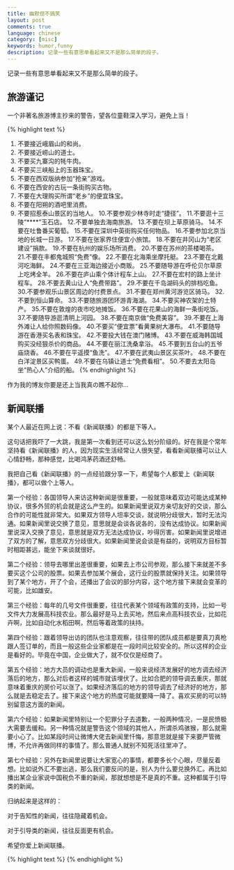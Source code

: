 ```yaml
---
title: 幽默但不搞笑
layout: post
comments: true
language: chinese
category: [misc]
keywords: humor,funny
description: 记录一些有意思单看起来又不是那么简单的段子。
---
```


记录一些有意思单看起来又不是那么简单的段子。

<!-- more -->

## 旅游谨记

一个非著名旅游博主抄来的警告，望各位童鞋深入学习，避免上当！

{% highlight text %}
 1. 不要接近峨眉山的和尚。
 2. 不要接近崂山的道士。
 3. 不要买九寨沟的牦牛肉。
 4. 不要买三峡船上的玉器珠宝。
 5. 不要在西双版纳参加“抢亲”游戏。
 6. 不要在西安的古玩一条街购买古物。
 7. 不要在大理购买所谓“老乡”的便宜珠宝。
 8. 不要在阳朔的酒吧里消费。
 9. 不要招惹泰山景区的当地人。
 10.不要参观少林寺时走“捷径”。
 11.不要逛十三陵“****”玉石店。
 12.不要单独去海南旅游。
 13.不要在坝上草原骑马。
 14.不要在吐鲁番买葡萄。
 15.不要在深圳中英街购买任何物品。
 16.不要参加北京当地的长城一日游。
 17.不要在张家界住便宜小旅馆。
 18.不要在井冈山为“老区建设”捐款。
 19.不要在杭州的娱乐场所消费。
 20.不要在苏州的茶楼喝茶。
 21.不要在丰都鬼城照“免费”像。
 22.不要在北海乘坐摩托艇。
 23.不要在北戴河吃海鲜。
 24.不要在三亚海边接近小商贩。
 25.不要随导游在呼伦贝尔草原上吃烤全羊。
 26.不要在庐山乘个体计程车上山。
 27.不要在宏村的路上坐计程车。
 28.不要去黄山让人“免费带路”。
 29.不要在千岛湖码头的排档吃鱼。
 30.不要参观乐山景区周边的付费景点。
 31.不要在郑州黄河游览区骑马。
 32.不要到恒山算命。
 33.不要随旅游团环游青海湖。
 34.不要买神农架的土特产。
 35.不要在敦煌的夜市吃地摊饭。
 36.不要在花果山的海鲜一条街吃饭。
 37.不要随导游逛清明上河园。
 38.不要在南京做“免费美容”。
 39.不要在上海外滩让人给你照数码像。
 40.不要买“便宜票”看黄果树大瀑布。
 41.不要随导游在香港买名表和珠宝。
 42.不要投大钱在澳门赌博。
 43.不要在威海韩国城购买没经狠杀价的商品。
 44.不要在丽江洗桑拿浴。
 45.不要到五台山的五爷庙烧香。
 46.不要在平遥摸“鱼洗”。
 47.不要在武夷山景区买茶叶。
 48.不要在白洋淀景区买鸭蛋。
 49.不要在乌镇让道士“免费看相”。
 50.不要去太阳岛坐“热心人”介绍的船。
{% endhighlight %}

作为我的博友你要是还上当我真の瞧不起你…

## 新闻联播

某个人最近在网上说：不看《新闻联播》的都是下等人。

这句话把我吓了一大跳，我是第一次看到还可以这么划分阶级的。好在我是个常年坚持看《新闻联播》的人，因为现实生活经常让人很失望，看看新闻联播可以让人心情舒畅，那种感觉，比喝鸿茅药酒还舒畅。

我把自己看《新闻联播》的一点经验跟分享一下，希望每个人都爱上《新闻联播》，都可以做个上等人。

第一个经验：各国领导人来访这种新闻是很重要，一般就意味着双边可能达成某种协议，很多外贸的机会就是这么产生的。如果新闻里说双方亲切友好的交谈，那么合作的可能性就非常大。如果双方领导人坦率交谈，就说明分歧很大，暂时无法沟通。如果新闻里说交换了意见，意思就是会谈各说各的，没有达成协议。如果新闻里说深入交换了意见，意思就是双方无法达成协议，吵得厉害。如果新闻里说增进了双方的了解，意思双方分歧很大。如果新闻里说会谈是有益的，说明双方目标暂时相距甚远，能坐下来谈就很好。

第二个经验：领导去哪里出差很重要，如果去上市公司参观，那么接下来就差不多要买这个公司的股票。如果去参加某个展会，这行业的股票就保持关注。如果领导到了某个地方，开了个会，还播出了会议的部分内容，这个地方接下来就会变革的可能，比如雄安。

第三个经验：每年的几号文件很重要，往往代表某个领域有政策的支持，比如一号文件大力发展高科技农业。那么最好是马上去买地，然后来点高科技农业，比如花卉啊，比如自动化水稻田啊，然后等着政策的扶持。

第四个经验：跟着领导出访的团队也注意观察，往往带的团队成员都是要真刀真枪跟人签订单的，而且一般这些企业家都是在一段时间比较安全的。所以这样的企业是看好的。毕竟在中国，企业做大了，就不仅仅是经商了。

第五个经验：地方大员的调动也是重大新闻，一般来说经济发展好的地方调去经济落后的地方，那么对后者这样的城市就该埋伏了。比如合肥的领导调去重庆，那就意味着重庆的房价可以涨了。如果经济落后的地方的领导调去了经济好的地方，那么就是去稳定去了。接下来这个地方的热度可能就要降一降了。喜欢买房的可以特别留意这方面的新闻。

第六个经验：如果新闻里特别让一个犯罪分子去道歉，一般两种情况，一是民愤极大需要去缓和。另一种情况就是警告这个领域的其他人，所谓杀鸡骇猴，那么就需要小心了。比如某段时间让微博大佬去新闻里忏悔，那意思就是接下来要严管微博，不允许再做同样的事情了。那么普通人就别不知死活往里冲了。

第七个经验：另外在新闻里说要让大家宽心的事情，都要多长个心眼，尽量反着想。比如说外汇不要出逃，那么我们要反问的是，别人为什么要兑换外汇。再比如播出某企业家说中国税负不重的新闻，那就想想是不是真的不重。这种都属于引导类的新闻。

归纳起来是这样的：

对于告知性的新闻，往往隐藏着机会。

对于引导类的新闻，往往反面更有机会。

希望你爱上新闻联播。

{% highlight text %}
{% endhighlight %}
